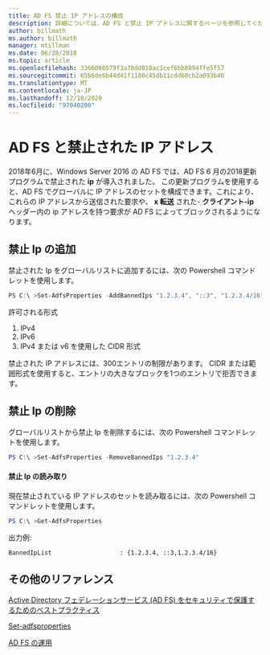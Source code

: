 ```yaml
---
title: AD FS 禁止 IP アドレスの構成
description: 詳細については、AD FS と禁止 IP アドレスに関するページを参照してください。
author: billmath
ms.author: billmath
manager: mtillman
ms.date: 06/28/2018
ms.topic: article
ms.openlocfilehash: 3366088579f3a78dd818ac1cef6bb8894ffe5f57
ms.sourcegitcommit: 65b6de6b44d41f1180c45db11cdd60cb2a093b46
ms.translationtype: MT
ms.contentlocale: ja-JP
ms.lasthandoff: 12/10/2020
ms.locfileid: "97040200"
---
```

# <a name="ad-fs-and-banned-ip-addresses"></a>AD FS と禁止された IP アドレス


2018年6月に、Windows Server 2016 の AD FS では、AD FS 6 月の2018更新プログラムで禁止された **ip** が導入されました。  この更新プログラムを使用すると、AD FS でグローバルに IP アドレスのセットを構成できます。これにより、これらの IP アドレスから送信された要求や、 **x 転送** された- **クライアント-ip** ヘッダー内の ip アドレスを持つ要求が AD FS によってブロックされるようになります。

## <a name="adding-banned-ips"></a>禁止 Ip の追加
禁止された Ip をグローバルリストに追加するには、次の Powershell コマンドレットを使用します。

``` powershell
PS C:\ >Set-AdfsProperties -AddBannedIps "1.2.3.4", "::3", "1.2.3.4/16"
```

許可される形式

1.  IPv4
2.  IPv6
3.  IPv4 または v6 を使用した CIDR 形式

禁止された IP アドレスには、300エントリの制限があります。 CIDR または範囲形式を使用すると、エントリの大きなブロックを1つのエントリで拒否できます。

## <a name="removing-banned-ips"></a>禁止 Ip の削除
グローバルリストから禁止 Ip を削除するには、次の Powershell コマンドレットを使用します。

``` powershell
PS C:\ >Set-AdfsProperties -RemoveBannedIps "1.2.3.4"
```

#### <a name="read-banned-ips"></a>禁止 Ip の読み取り
現在禁止されている IP アドレスのセットを読み取るには、次の Powershell コマンドレットを使用します。

``` powershell
PS C:\ >Get-AdfsProperties
```

出力例:

```
BannedIpList                   : {1.2.3.4, ::3,1.2.3.4/16}
```



## <a name="additional-references"></a>その他のリファレンス
[Active Directory フェデレーションサービス (AD FS) をセキュリティで保護するためのベストプラクティス](../../ad-fs/deployment/best-practices-securing-ad-fs.md)

[Set-adfsproperties](/powershell/module/adfs/set-adfsproperties)

[AD FS の運用](../ad-fs-operations.md)
